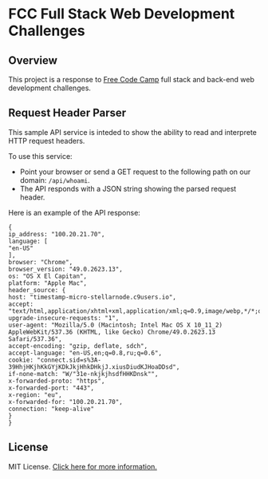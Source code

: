 # FCC Full Stack Web Development Challenges

## Overview

This project is a response to [Free Code Camp](http://freecodecamp.com/) full stack and back-end web development challenges.

## Request Header Parser

This sample API service is inteded to show the ability to read and interprete HTTP request headers.

To use this service:
- Point your browser or send a GET request to the following path on our domain: ```/api/whoami```.
- The API responds with a JSON string showing the parsed request header.

Here is an example of the API response:

```
{
ip_address: "100.20.21.70",
language: [
"en-US"
],
browser: "Chrome",
browser_version: "49.0.2623.13",
os: "OS X El Capitan",
platform: "Apple Mac",
header_source: {
host: "timestamp-micro-stellarnode.c9users.io",
accept: "text/html,application/xhtml+xml,application/xml;q=0.9,image/webp,*/*;q=0.8",
upgrade-insecure-requests: "1",
user-agent: "Mozilla/5.0 (Macintosh; Intel Mac OS X 10_11_2) AppleWebKit/537.36 (KHTML, like Gecko) Chrome/49.0.2623.13 Safari/537.36",
accept-encoding: "gzip, deflate, sdch",
accept-language: "en-US,en;q=0.8,ru;q=0.6",
cookie: "connect.sid=s%3A-39HhjHKjhKkGYjKDkJkjHhkDHkjJ.xiusDiudKJHoaDDsd",
if-none-match: "W/"31e-nkjkjhsdfHHKDnsk"",
x-forwarded-proto: "https",
x-forwarded-port: "443",
x-region: "eu",
x-forwarded-for: "100.20.21.70",
connection: "keep-alive"
}
}

```

## License

MIT License. [Click here for more information.](LICENSE.md)
